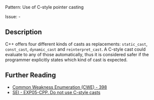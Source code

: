 Pattern: Use of C-style pointer casting

Issue: -

## Description

C++ offers four different kinds of casts as replacements: `static_cast`, `const_cast`, `dynamic_cast` and `reinterpret_cast`. A C-style cast could evaluate to any of those automatically, thus it is considered safer if the programmer explicitly states which kind of cast is expected.

## Further Reading

* [Common Weakness Enumeration (CWE) - 398](https://cwe.mitre.org/data/definitions/398.html)
* [SEI - EXP05-CPP. Do not use C-style casts](https://www.securecoding.cert.org/confluence/display/cplusplus/EXP05-CPP.+Do+not+use+C-style+casts)
